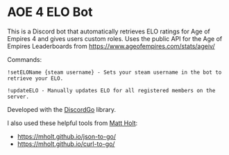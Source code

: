 # AOE 4 ELO Bot
This is a Discord bot that automatically retrieves ELO ratings for Age of Empires 4 and gives users custom roles.
Uses the public API for the Age of Empires Leaderboards from https://www.ageofempires.com/stats/ageiv/

Commands:
```
!setELOName {steam username} - Sets your steam username in the bot to retrieve your ELO.

!updateELO - Manually updates ELO for all registered members on the server.
```

Developed with the [DiscordGo](https://github.com/bwmarrin/discordgo) library.

I also used these helpful tools from [Matt Holt](https://github.com/mholt):
- https://mholt.github.io/json-to-go/
- https://mholt.github.io/curl-to-go/
